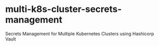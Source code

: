 # multi-k8s-cluster-secrets-management
Secrets Management for Multiple Kubernetes Clusters using Hashicorp Vault
